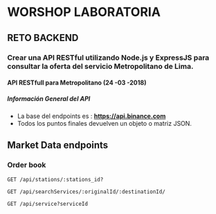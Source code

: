 # WORSHOP LABORATORIA

## RETO BACKEND

### Crear una API RESTful utilizando Node.js y ExpressJS para consultar la oferta del servicio Metropolitano de Lima.

#### API RESTfull para Metropolitano (24 -03 -2018)
##### Información General del API

* La base del endpoints es : **https://api.binance.com**
* Todos los puntos finales devuelven un objeto o matriz JSON.


## Market Data endpoints
### Order book
```
GET /api/stations/:stations_id?
```
```
GET /api/searchServices/:originalId/:destinationId/
```
```
GET /api/service?serviceId
